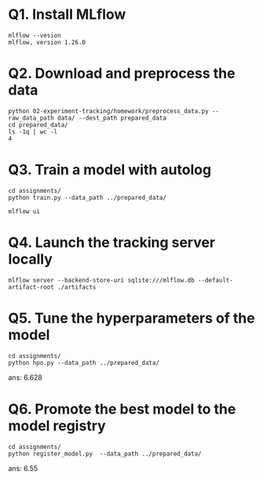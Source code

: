 # Q1. Install MLflow
```
mlflow --vesion
mlflow, version 1.26.0
```
# Q2. Download and preprocess the data
```
python 02-experiment-tracking/homework/preprocess_data.py --raw_data_path data/ --dest_path prepared_data
cd prepared_data/
ls -1q | wc -l
4
```
# Q3. Train a model with autolog
```
cd assignments/
python train.py --data_path ../prepared_data/
```
```
mlflow ui
```
# Q4. Launch the tracking server locally
```
mlflow server --backend-store-uri sqlite:///mlflow.db --default-artifact-root ./artifacts
```
# Q5. Tune the hyperparameters of the model
```
cd assignments/
python hpo.py --data_path ../prepared_data/
```
ans: 6.628
# Q6. Promote the best model to the model registry
```
cd assignments/
python register_model.py  --data_path ../prepared_data/
```
ans: 6.55
